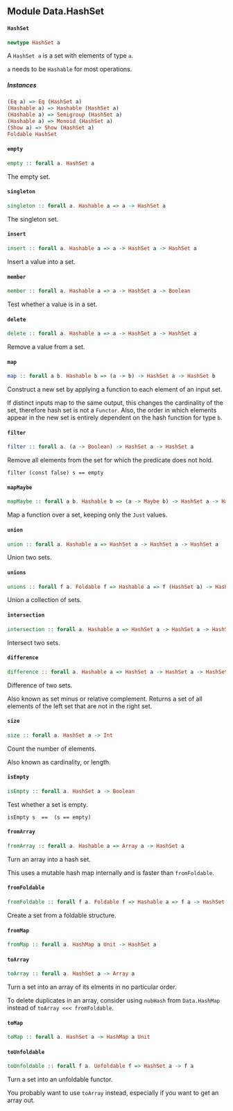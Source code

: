 ## Module Data.HashSet

#### `HashSet`

``` purescript
newtype HashSet a
```

A `HashSet a` is a set with elements of type `a`.

`a` needs to be `Hashable` for most operations.

##### Instances
``` purescript
(Eq a) => Eq (HashSet a)
(Hashable a) => Hashable (HashSet a)
(Hashable a) => Semigroup (HashSet a)
(Hashable a) => Monoid (HashSet a)
(Show a) => Show (HashSet a)
Foldable HashSet
```

#### `empty`

``` purescript
empty :: forall a. HashSet a
```

The empty set.

#### `singleton`

``` purescript
singleton :: forall a. Hashable a => a -> HashSet a
```

The singleton set.

#### `insert`

``` purescript
insert :: forall a. Hashable a => a -> HashSet a -> HashSet a
```

Insert a value into a set.

#### `member`

``` purescript
member :: forall a. Hashable a => a -> HashSet a -> Boolean
```

Test whether a value is in a set.

#### `delete`

``` purescript
delete :: forall a. Hashable a => a -> HashSet a -> HashSet a
```

Remove a value from a set.

#### `map`

``` purescript
map :: forall a b. Hashable b => (a -> b) -> HashSet a -> HashSet b
```

Construct a new set by applying a function to each element of an
input set.

If distinct inputs map to the same output, this changes the
cardinality of the set, therefore hash set is not a `Functor`.
Also, the order in which elements appear in the new set is
entirely dependent on the hash function for type `b`.

#### `filter`

``` purescript
filter :: forall a. (a -> Boolean) -> HashSet a -> HashSet a
```

Remove all elements from the set for which the predicate does not
hold.

`filter (const false) s == empty`

#### `mapMaybe`

``` purescript
mapMaybe :: forall a b. Hashable b => (a -> Maybe b) -> HashSet a -> HashSet b
```

Map a function over a set, keeping only the `Just` values.

#### `union`

``` purescript
union :: forall a. Hashable a => HashSet a -> HashSet a -> HashSet a
```

Union two sets.

#### `unions`

``` purescript
unions :: forall f a. Foldable f => Hashable a => f (HashSet a) -> HashSet a
```

Union a collection of sets.

#### `intersection`

``` purescript
intersection :: forall a. Hashable a => HashSet a -> HashSet a -> HashSet a
```

Intersect two sets.

#### `difference`

``` purescript
difference :: forall a. Hashable a => HashSet a -> HashSet a -> HashSet a
```

Difference of two sets.

Also known as set minus or relative complement. Returns a set of
all elements of the left set that are not in the right set.

#### `size`

``` purescript
size :: forall a. HashSet a -> Int
```

Count the number of elements.

Also known as cardinality, or length.

#### `isEmpty`

``` purescript
isEmpty :: forall a. HashSet a -> Boolean
```

Test whether a set is empty.

`isEmpty s  ==  (s == empty)`

#### `fromArray`

``` purescript
fromArray :: forall a. Hashable a => Array a -> HashSet a
```

Turn an array into a hash set.

This uses a mutable hash map internally and is faster than
`fromFoldable`.

#### `fromFoldable`

``` purescript
fromFoldable :: forall f a. Foldable f => Hashable a => f a -> HashSet a
```

Create a set from a foldable structure.

#### `fromMap`

``` purescript
fromMap :: forall a. HashMap a Unit -> HashSet a
```

#### `toArray`

``` purescript
toArray :: forall a. HashSet a -> Array a
```

Turn a set into an array of its elments in no particular order.

To delete duplicates in an array, consider using `nubHash` from
`Data.HashMap` instead of `toArray <<< fromFoldable`.

#### `toMap`

``` purescript
toMap :: forall a. HashSet a -> HashMap a Unit
```

#### `toUnfoldable`

``` purescript
toUnfoldable :: forall f a. Unfoldable f => HashSet a -> f a
```

Turn a set into an unfoldable functor.

You probably want to use `toArray` instead, especially if you
want to get an array out.


